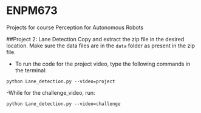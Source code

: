 # ENPM673
Projects for course Perception for Autonomous Robots
 
##Project 2: Lane Detection
Copy and extract the zip file in the desired location. Make sure the data files are in the `data` folder as present in the zip file.

- To run the code for the project video, type the following commands in the terminal:
```
python Lane_detection.py --video=project
```
-While for the challenge_video, run:
```
python Lane_detection.py --video=challenge
```
